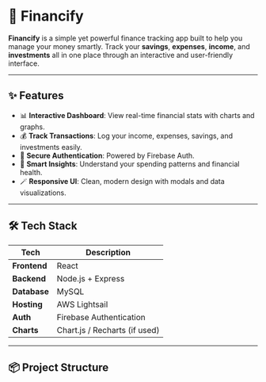 # 💸 Financify

**Financify** is a simple yet powerful finance tracking app built to help you manage your money smartly. Track your **savings**, **expenses**, **income**, and **investments** all in one place through an interactive and user-friendly interface.

---

## ✨ Features

- 📊 **Interactive Dashboard**: View real-time financial stats with charts and graphs.
- 💰 **Track Transactions**: Log your income, expenses, savings, and investments easily.
- 🔐 **Secure Authentication**: Powered by Firebase Auth.
- 🧮 **Smart Insights**: Understand your spending patterns and financial health.
- 🪄 **Responsive UI**: Clean, modern design with modals and data visualizations.

---

## 🛠️ Tech Stack

| Tech        | Description                      |
|-------------|----------------------------------|
| **Frontend** | React                            |
| **Backend**  | Node.js + Express                |
| **Database** | MySQL                            |
| **Hosting**  | AWS Lightsail                    |
| **Auth**     | Firebase Authentication          |
| **Charts**   | Chart.js / Recharts (if used)    |

---

## 📦 Project Structure

